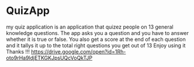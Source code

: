 # QuizApp
my quiz application is an application that quizez people on 13 general knowledge questions.
The app asks you a question and you have to answer whether it is true or false.
You also get a score at the end of each question and it tallys it up to the total right questions you get out of 13
Enjoy using it Thanks !!!
https://drive.google.com/open?id=1Rh-oto9rHa9ldjETKGKJpsUQcVoQkTJP
